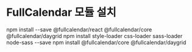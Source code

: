 # FullCalendar 모듈 설치
npm install --save @fullcalendar/react @fullcalendar/core @fullcalendar/daygrid
npm install style-loader css-loader sass-loader node-sass --save
npm install @fullcalendar/core @fullcalendar/daygrid
